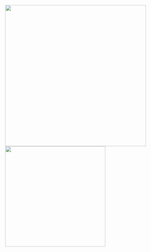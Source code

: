 
<img src = "https://github-readme-stats.vercel.app/api?username=Archfx&count_private=true&show_icons=true&theme=vue&hide=contribs&hide_border=true" width ="450" /> <img src = "https://github-readme-stats.vercel.app/api/top-langs/?username=Archfx&layout=compact&theme=vue&hide_border=true&count_private=true" width ="320" />
